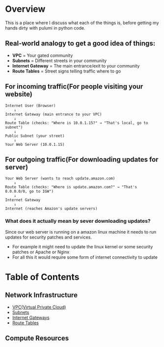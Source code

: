 # Overview 

This is a place where I discuss what each of the things is, before getting my hands dirty with pulumi in python code.

## Real-world analogy to get a good idea of things:

- **VPC** = Your gated community
- **Subnets** = Different streets in your community
- **Internet Gateway** = The main entrance/exit to your community
- **Route Tables** = Street signs telling traffic where to go

## For incoming traffic(For people visiting your website)

```text
Internet User (Browser)
    ↓
Internet Gateway (main entrance to your VPC)
    ↓
Route Table (checks: "Where is 10.0.1.15?" → "That's local, go to subnet")
    ↓
Public Subnet (your street)
    ↓
Your Web Server (10.0.1.15)
```

## For outgoing traffic(For downloading updates for server)

```text 
Your Web Server (wants to reach update.amazon.com)
    ↓
Route Table (checks: "Where is update.amazon.com?" → "That's 0.0.0.0/0, go to IGW")
    ↓
Internet Gateway
    ↓
Internet (reaches Amazon's update servers)
```

### What does it actually mean by sever downloading updates?

Since our web server is running on a amazon linux machine it needs to run updates for security patches and services.
- For example it might need to update the linux kernel or some security patches or Apache or Nginx
- For all this it would require some form of internet connectivity to update


# Table of Contents

## Network Infrastructure

- [VPC(Virtual Private Cloud)](./network_infra/VPC.md)
- [Subnets](./network_infra/Subnet.md)
- [Internet Gateways](./network_infra/InternetGateway.md)
- [Route Tables](./network_infra/RouteTables.md)

## Compute Resources



